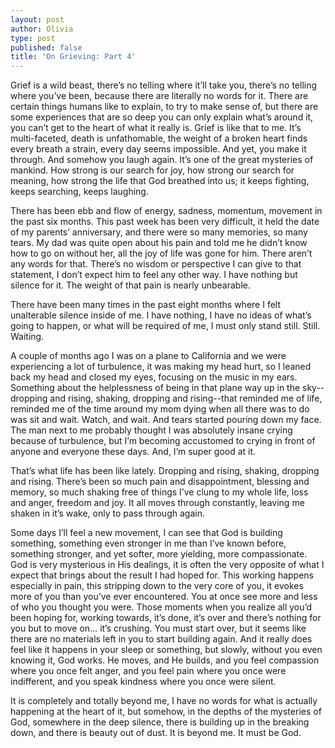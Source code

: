 ```yaml
---
layout: post
author: Olivia
type: post
published: false
title: 'On Grieving: Part 4'
---
```

Grief is a wild beast, there’s no telling where it’ll take you, there’s no telling where you’ve been, because there are literally no words for it. There are certain things humans like to explain, to try to make sense of, but there are some experiences that are so deep you can only explain what’s around it, you can’t get to the heart of what it really is. Grief is like that to me. It’s multi-faceted, death is unfathomable, the weight of a broken heart finds every breath a strain, every day seems impossible. And yet, you make it through. And somehow you laugh again. It’s one of the great mysteries of mankind. How strong is our search for joy, how strong our search for meaning, how strong the life that God breathed into us; it keeps fighting, keeps searching, keeps laughing. 

There has been ebb and flow of energy, sadness, momentum, movement in the past six months. This past week has been very difficult, it held the date of my parents’ anniversary, and there were so many memories, so many tears. My dad was quite open about his pain and told me he didn’t know how to go on without her, all the joy of life was gone for him. There aren’t any words for that. There’s no wisdom or perspective I can give to that statement, I don’t expect him to feel any other way. I have nothing but silence for it. The weight of that pain is nearly unbearable. 

There have been many times in the past eight months where I felt unalterable silence inside of me. I have nothing, I have no ideas of what’s going to happen, or what will be required of me, I must only stand still. Still. Waiting. 

A couple of months ago I was on a plane to California and we were experiencing a lot of turbulence, it was making my head hurt, so I leaned back my head and closed my eyes, focusing on the music in my ears. Something about the helplessness of being in that plane way up in the sky--dropping and rising, shaking, dropping and rising--that reminded me of life, reminded me of the time around my mom dying when all there was to do was sit and wait. Watch, and wait. And tears started pouring down my face. The man next to me probably thought I was absolutely insane crying because of turbulence, but I’m becoming accustomed to crying in front of anyone and everyone these days. And, I’m super good at it.

That’s what life has been like lately. Dropping and rising, shaking, dropping and rising. There’s been so much pain and disappointment, blessing and memory, so much shaking free of things I’ve clung to my whole life, loss and anger, freedom and joy. It all moves through constantly, leaving me shaken in it’s wake, only to pass through again. 

Some days I’ll feel a new movement, I can see that God is building something, something even stronger in me than I’ve known before, something stronger, and yet softer, more yielding, more compassionate. God is very mysterious in His dealings, it is often the very opposite of what I expect that brings about the result I had hoped for. This working happens especially in pain, this stripping down to the very core of you, it evokes more of you than you’ve ever encountered. You at once see more and less of who you thought you were. Those moments when you realize all you’d been hoping for, working towards, it’s done, it’s over and there’s nothing for you but to move on… it’s crushing. You must start over, but it seems like there are no materials left in you to start building again. And it really does feel like it happens in your sleep or something, but slowly, without you even knowing it, God works. He moves, and He builds, and you feel compassion where you once felt anger, and you feel pain where you once were indifferent, and you speak kindness where you once were silent. 

It is completely and totally beyond me, I have no words for what is actually happening at the heart of it, but somehow, in the depths of the mysteries of God, somewhere in the deep silence, there is building up in the breaking down, and there is beauty out of dust. It is beyond me. It must be God.